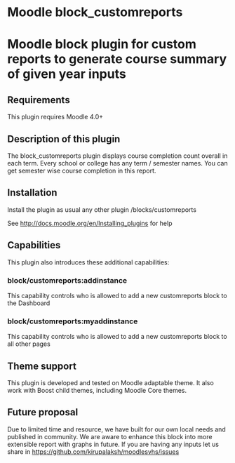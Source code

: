 Moodle block_customreports
============================

# Moodle block plugin for custom reports to generate course summary of given year inputs

Requirements
------------

This plugin requires Moodle 4.0+

Description of this plugin
--------------------------

The block_customreports plugin displays course completion count overall in each term. Every school or college has any term / semester names. You can get semester wise course completion in this report.

Installation
------------

Install the plugin as usual any other plugin
/blocks/customreports

See http://docs.moodle.org/en/Installing_plugins for help

Capabilities
------------

This plugin also introduces these additional capabilities:

### block/customreports:addinstance

This capability controls who is allowed to add a new customreports block to the Dashboard

### block/customreports:myaddinstance

This capability controls who is allowed to add a new customreports block to all other pages

Theme support
-------------

This plugin is developed and tested on Moodle adaptable theme. It also work with Boost child themes, including Moodle Core themes. 

Future proposal
-----------------

Due to limited time and resource, we have built for our own local needs and published in community. We are aware to enhance this block into more extensible report with graphs in future. If you are having any inputs let us share in https://github.com/kirupalaksh/moodlesvhs/issues
